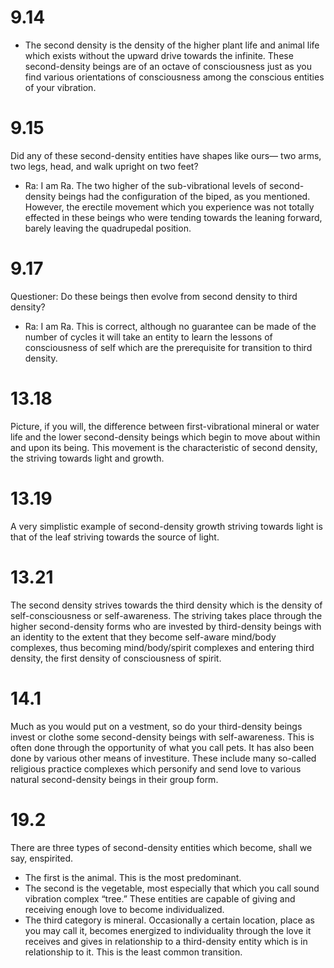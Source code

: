 # 9.14
- The second density is the density of the higher plant life and animal life which exists without the upward drive towards the infinite. These second-density beings are of an octave of consciousness just as you find various orientations of consciousness among the conscious entities of your vibration.

# 9.15
Did any of these second-density entities have shapes like ours— two arms, two legs, head, and walk upright on two feet? 
- Ra: I am Ra. The two higher of the sub-vibrational levels of second-density beings had the configuration of the biped, as you mentioned. However, the erectile movement which you experience was not totally effected in these beings who were tending towards the leaning forward, barely leaving the quadrupedal position.

# 9.17
Questioner: Do these beings then evolve from second density to third density? 
- Ra: I am Ra. This is correct, although no guarantee can be made of the number of cycles it will take an entity to learn the lessons of consciousness of self which are the prerequisite for transition to third density.

# 13.18
Picture, if you will, the difference between first-vibrational mineral or water life and the lower second-density beings which begin to move about within and upon its being. This movement is the characteristic of second density, the striving towards light and growth. 

# 13.19 
A very simplistic example of second-density growth striving towards light is that of the leaf striving towards the source of light.

# 13.21
The second density strives towards the third density which is the density of self-consciousness or self-awareness. The striving takes place through the higher second-density forms who are invested by third-density beings with an identity to the extent that they become self-aware mind/body complexes, thus becoming mind/body/spirit complexes and entering third density, the first density of consciousness of spirit.

# 14.1
Much as you would put on a vestment, so do your third-density beings invest or clothe some second-density beings with self-awareness. This is often done through the opportunity of what you call pets. It has also been done by various other means of investiture. These include many so-called religious practice complexes which personify and send love to various natural second-density beings in their group form.

# 19.2
There are three types of second-density entities which become, shall we say, enspirited. 
- The first is the animal. This is the most predominant. 
- The second is the vegetable, most especially that which you call sound vibration complex “tree.” These entities are capable of giving and receiving enough love to become individualized. 
- The third category is mineral. Occasionally a certain location, place as you may call it, becomes energized to individuality through the love it receives and gives in relationship to a third-density entity which is in relationship to it. This is the least common transition.